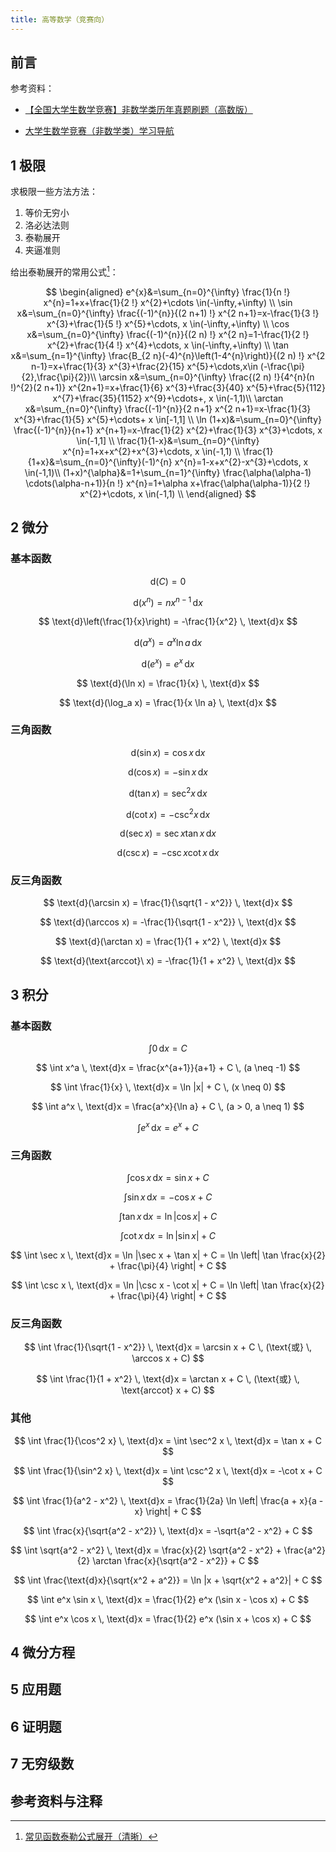 ```yaml
---
title: 高等数学（竞赛向）
---
```


## 前言

参考资料：

- [【全国大学生数学竞赛】非数学类历年真题刷题（高数版）](https://www.bilibili.com/video/BV1N44y1h7Uh/)

- [大学生数学竞赛（非数学类）学习导航](https://zhuanlan.zhihu.com/p/395552547)

## 1 极限

求极限一些方法方法：

1. 等价无穷小
2. 洛必达法则
3. 泰勒展开
4. 夹逼准则

给出泰勒展开的常用公式[^民间资料]：

$$
\begin{aligned}
e^{x}&=\sum_{n=0}^{\infty} \frac{1}{n !} x^{n}=1+x+\frac{1}{2 !} x^{2}+\cdots \in(-\infty,+\infty) \\
\sin x&=\sum_{n=0}^{\infty} \frac{(-1)^{n}}{(2 n+1) !} x^{2 n+1}=x-\frac{1}{3 !} x^{3}+\frac{1}{5 !} x^{5}+\cdots, x \in(-\infty,+\infty) \\
\cos x&=\sum_{n=0}^{\infty} \frac{(-1)^{n}}{(2 n) !} x^{2 n}=1-\frac{1}{2 !} x^{2}+\frac{1}{4 !} x^{4}+\cdots, x \in(-\infty,+\infty) \\
\tan x&=\sum_{n=1}^{\infty} \frac{B_{2 n}(-4)^{n}\left(1-4^{n}\right)}{(2 n) !} x^{2 n-1}=x+\frac{1}{3} x^{3}+\frac{2}{15} x^{5}+\cdots,x\in (-\frac{\pi}{2},\frac{\pi}{2})\\
\arcsin x&=\sum_{n=0}^{\infty} \frac{(2 n) !}{4^{n}(n !)^{2}(2 n+1)} x^{2n+1}=x+\frac{1}{6} x^{3}+\frac{3}{40} x^{5}+\frac{5}{112} x^{7}+\frac{35}{1152} x^{9}+\cdots+, x \in(-1,1)\\
\arctan x&=\sum_{n=0}^{\infty} \frac{(-1)^{n}}{2 n+1} x^{2 n+1}=x-\frac{1}{3} x^{3}+\frac{1}{5} x^{5}+\cdots+ x \in[-1,1] \\
\ln (1+x)&=\sum_{n=0}^{\infty} \frac{(-1)^{n}}{n+1} x^{n+1}=x-\frac{1}{2} x^{2}+\frac{1}{3} x^{3}+\cdots, x \in(-1,1] \\
\frac{1}{1-x}&=\sum_{n=0}^{\infty} x^{n}=1+x+x^{2}+x^{3}+\cdots, x \in(-1,1) \\
\frac{1}{1+x}&=\sum_{n=0}^{\infty}(-1)^{n} x^{n}=1-x+x^{2}-x^{3}+\cdots, x \in(-1,1)\\
(1+x)^{\alpha}&=1+\sum_{n=1}^{\infty} \frac{\alpha(\alpha-1) \cdots(\alpha-n+1)}{n !} x^{n}=1+\alpha x+\frac{\alpha(\alpha-1)}{2 !} x^{2}+\cdots, x \in(-1,1) \\
\end{aligned}
$$

## 2 微分

### 基本函数

$$
\text{d}(C) = 0
$$

$$
\text{d}(x^n) = nx^{n-1} \, \text{d}x
$$

$$
\text{d}\left(\frac{1}{x}\right) = -\frac{1}{x^2} \, \text{d}x
$$

$$
\text{d}(a^x) = a^x \ln a \, \text{d}x
$$

$$
\text{d}(e^x) = e^x \, \text{d}x
$$

$$
\text{d}(\ln x) = \frac{1}{x} \, \text{d}x
$$

$$
\text{d}(\log_a x) = \frac{1}{x \ln a} \, \text{d}x
$$

### 三角函数

$$
\text{d}(\sin x) = \cos x \, \text{d}x
$$

$$
\text{d}(\cos x) = -\sin x \, \text{d}x
$$

$$
\text{d}(\tan x) = \sec^2 x \, \text{d}x
$$

$$
\text{d}(\cot x) = -\csc^2 x \, \text{d}x
$$

$$
\text{d}(\sec x) = \sec x \tan x \, \text{d}x
$$

$$
\text{d}(\csc x) = -\csc x \cot x \, \text{d}x
$$

### 反三角函数

$$
\text{d}(\arcsin x) = \frac{1}{\sqrt{1 - x^2}} \, \text{d}x
$$

$$
\text{d}(\arccos x) = -\frac{1}{\sqrt{1 - x^2}} \, \text{d}x
$$

$$
\text{d}(\arctan x) = \frac{1}{1 + x^2} \, \text{d}x
$$

$$
\text{d}(\text{arccot}\ x) = -\frac{1}{1 + x^2} \, \text{d}x
$$

## 3 积分

### 基本函数

$$
\int 0 \, \text{d}x = C
$$

$$
\int x^a \, \text{d}x = \frac{x^{a+1}}{a+1} + C \, (a \neq -1)
$$

$$
\int \frac{1}{x} \, \text{d}x = \ln |x| + C \, (x \neq 0)
$$

$$
\int a^x \, \text{d}x = \frac{a^x}{\ln a} + C \, (a > 0, a \neq 1)
$$

$$
\int e^x \, \text{d}x = e^x + C
$$

### 三角函数

$$
\int \cos x \, \text{d}x = \sin x + C
$$

$$
\int \sin x \, \text{d}x = -\cos x + C
$$

$$
\int \tan x \, \text{d}x = \ln |\cos x| + C
$$

$$
\int \cot x \, \text{d}x = \ln |\sin x| + C
$$

$$
\int \sec x \, \text{d}x = \ln |\sec x + \tan x| + C = \ln \left| \tan \frac{x}{2} + \frac{\pi}{4} \right| + C
$$

$$
\int \csc x \, \text{d}x = \ln |\csc x - \cot x| + C = \ln \left| \tan \frac{x}{2} + \frac{\pi}{4} \right| + C
$$

### 反三角函数

$$
\int \frac{1}{\sqrt{1 - x^2}} \, \text{d}x = \arcsin x + C \, (\text{或} \, \arccos x + C)
$$

$$
\int \frac{1}{1 + x^2} \, \text{d}x = \arctan x + C \, (\text{或} \, \text{arccot} x + C)
$$

### 其他

$$
\int \frac{1}{\cos^2 x} \, \text{d}x = \int \sec^2 x \, \text{d}x = \tan x + C
$$

$$
\int \frac{1}{\sin^2 x} \, \text{d}x = \int \csc^2 x \, \text{d}x = -\cot x + C
$$

$$
\int \frac{1}{a^2 - x^2} \, \text{d}x = \frac{1}{2a} \ln \left| \frac{a + x}{a - x} \right| + C
$$

$$
\int \frac{x}{\sqrt{a^2 - x^2}} \, \text{d}x = -\sqrt{a^2 - x^2} + C
$$

$$
\int \sqrt{a^2 - x^2} \, \text{d}x = \frac{x}{2} \sqrt{a^2 - x^2} + \frac{a^2}{2} \arctan \frac{x}{\sqrt{a^2 - x^2}} + C
$$

$$
\int \frac{\text{d}x}{\sqrt{x^2 + a^2}} = \ln |x + \sqrt{x^2 + a^2}| + C
$$

$$
\int e^x \sin x \, \text{d}x = \frac{1}{2} e^x (\sin x - \cos x) + C
$$

$$
\int e^x \cos x \, \text{d}x = \frac{1}{2} e^x (\sin x + \cos x) + C
$$

## 4 微分方程

## 5 应用题

## 6 证明题

## 7 无穷级数

## 参考资料与注释

[^民间资料]: [常见函数泰勒公式展开（清晰）](https://blog.csdn.net/Infinity_07/article/details/113830088)
